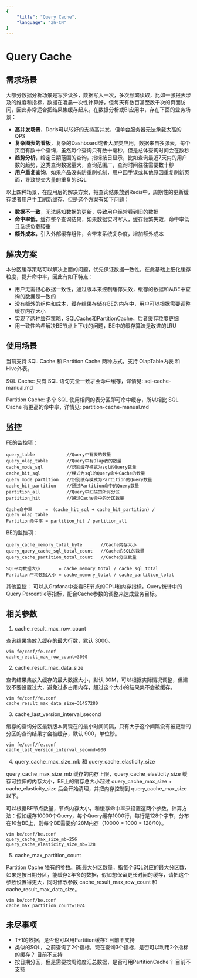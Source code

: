 ```yaml
---
{
    "title": "Query Cache",
    "language": "zh-CN"
}
---
```


<!-- 
Licensed to the Apache Software Foundation (ASF) under one
or more contributor license agreements.  See the NOTICE file
distributed with this work for additional information
regarding copyright ownership.  The ASF licenses this file
to you under the Apache License, Version 2.0 (the
"License"); you may not use this file except in compliance
with the License.  You may obtain a copy of the License at

  http://www.apache.org/licenses/LICENSE-2.0

Unless required by applicable law or agreed to in writing,
software distributed under the License is distributed on an
"AS IS" BASIS, WITHOUT WARRANTIES OR CONDITIONS OF ANY
KIND, either express or implied.  See the License for the
specific language governing permissions and limitations
under the License.
-->

# Query Cache

## 需求场景

大部分数据分析场景是写少读多，数据写入一次，多次频繁读取，比如一张报表涉及的维度和指标，数据在凌晨一次性计算好，但每天有数百甚至数千次的页面访问，因此非常适合把结果集缓存起来。在数据分析或BI应用中，存在下面的业务场景：

- **高并发场景**，Doris可以较好的支持高并发，但单台服务器无法承载太高的QPS
- **复杂图表的看板**，复杂的Dashboard或者大屏类应用，数据来自多张表，每个页面有数十个查询，虽然每个查询只有数十毫秒，但是总体查询时间会在数秒
- **趋势分析**，给定日期范围的查询，指标按日显示，比如查询最近7天内的用户数的趋势，这类查询数据量大，查询范围广，查询时间往往需要数十秒
- **用户重复查询**，如果产品没有防重刷机制，用户因手误或其他原因重复刷新页面，导致提交大量的重复的SQL

以上四种场景，在应用层的解决方案，把查询结果放到Redis中，周期性的更新缓存或者用户手工刷新缓存，但是这个方案有如下问题：

- **数据不一致**，无法感知数据的更新，导致用户经常看到旧的数据
- **命中率低**，缓存整个查询结果，如果数据实时写入，缓存频繁失效，命中率低且系统负载较重
- **额外成本**，引入外部缓存组件，会带来系统复杂度，增加额外成本

## 解决方案

本分区缓存策略可以解决上面的问题，优先保证数据一致性，在此基础上细化缓存粒度，提升命中率，因此有如下特点：

- 用户无需担心数据一致性，通过版本来控制缓存失效，缓存的数据和从BE中查询的数据是一致的
- 没有额外的组件和成本，缓存结果存储在BE的内存中，用户可以根据需要调整缓存内存大小
- 实现了两种缓存策略，SQLCache和PartitionCache，后者缓存粒度更细
- 用一致性哈希解决BE节点上下线的问题，BE中的缓存算法是改进的LRU

## 使用场景

当前支持 SQL Cache 和 Partition Cache 两种方式，支持 OlapTable内表 和 Hive外表。

SQL Cache: 只有 SQL 语句完全一致才会命中缓存，详情见: sql-cache-manual.md

Partition Cache: 多个 SQL 使用相同的表分区即可命中缓存，所以相比 SQL Cache 有更高的命中率，详情见: partition-cache-manual.md

## 监控

FE的监控项：

```text
query_table            //Query中有表的数量
query_olap_table       //Query中有Olap表的数量
cache_mode_sql         //识别缓存模式为sql的Query数量
cache_hit_sql          //模式为sql的Query命中Cache的数量
query_mode_partition   //识别缓存模式为Partition的Query数量
cache_hit_partition    //通过Partition命中的Query数量
partition_all          //Query中扫描的所有分区
partition_hit          //通过Cache命中的分区数量

Cache命中率     = （cache_hit_sql + cache_hit_partition) / query_olap_table
Partition命中率 = partition_hit / partition_all
```

BE的监控项：

```text
query_cache_memory_total_byte       //Cache内存大小
query_query_cache_sql_total_count   //Cache的SQL的数量
query_cache_partition_total_count   //Cache分区数量

SQL平均数据大小       = cache_memory_total / cache_sql_total
Partition平均数据大小 = cache_memory_total / cache_partition_total
```

其他监控： 可以从Grafana中查看BE节点的CPU和内存指标，Query统计中的Query Percentile等指标，配合Cache参数的调整来达成业务目标。

## 相关参数

1. cache_result_max_row_count

查询结果集放入缓存的最大行数，默认 3000。

```text
vim fe/conf/fe.conf
cache_result_max_row_count=3000
```

2. cache_result_max_data_size

查询结果集放入缓存的最大数据大小，默认 30M，可以根据实际情况调整，但建议不要设置过大，避免过多占用内存，超过这个大小的结果集不会被缓存。

```text
vim fe/conf/fe.conf
cache_result_max_data_size=31457280
```

3. cache_last_version_interval_second

缓存的查询分区最新版本离现在的最小时间间隔，只有大于这个间隔没有被更新的分区的查询结果才会被缓存，默认 900，单位秒。

```text
vim fe/conf/fe.conf
cache_last_version_interval_second=900
```

4. query_cache_max_size_mb 和 query_cache_elasticity_size

query_cache_max_size_mb 缓存的内存上限，query_cache_elasticity_size 缓存可拉伸的内存大小，BE上的缓存总大小超过 query_cache_max_size + cache_elasticity_size 后会开始清理，并把内存控制到 query_cache_max_size 以下。

可以根据BE节点数量，节点内存大小，和缓存命中率来设置这两个参数。计算方法：假如缓存10000个Query，每个Query缓存1000行，每行是128个字节，分布在10台BE上，则每个BE需要约128M内存（10000 * 1000 * 128/10）。

```text
vim be/conf/be.conf
query_cache_max_size_mb=256
query_cache_elasticity_size_mb=128
```

5. cache_max_partition_count

Partition Cache 独有的参数。BE最大分区数量，指每个SQL对应的最大分区数，如果是按日期分区，能缓存2年多的数据，假如想保留更长时间的缓存，请把这个参数设置得更大，同时修改参数 cache_result_max_row_count 和 cache_result_max_data_size。

```text
vim be/conf/be.conf
cache_max_partition_count=1024
```

## 未尽事项

- T+1的数据，是否也可以用Partition缓存? 目前不支持
- 类似的SQL，之前查询了2个指标，现在查询3个指标，是否可以利用2个指标的缓存？ 目前不支持
- 按日期分区，但是需要按周维度汇总数据，是否可用PartitionCache？ 目前不支持
